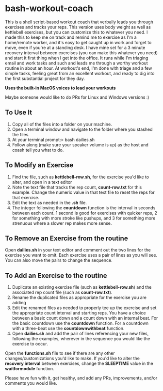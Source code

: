 # bash-workout-coach
This is a shell script-based workout coach that verbally leads you through exercises and tracks your reps. This version uses body weight as well as kettlebell exercises, but you can customize this to whatever you need. I made this to keep me on track and remind me to exercise as I'm a home/remote worker, and it's easy to get caught up in work and forget to move, even if you're at a standing desk. I have mine set for a 3 minute recovery interval between exercises (you can make this whatever you need) and start it first thing when I get into the office. It runs while I'm triaging email and work tasks and such and leads me through a worthy workout routine in about an hour. At workout's end, I'm done with triage and a few simple tasks, feeling great from an excellent workout, and ready to dig into the first substantial project for they day.

**Uses the built-in MacOS voices to lead your workouts** 

Maybe someone would like to do PRs for Linux and Windows versions :)

## To Use It
1. Copy all of the files into a folder on your machine.
2. Open a terminal window and navigate to the folder where you stashed the files.
3. At your terminal prompt:> bash dailies.sh
4. Follow along (make sure your speaker volume is up) as the host and coash tell you what to do.

## To Modify an Exercise
1. Find the file, such as **kettlebell-row.sh**, for the exercise you'd like to alter, and open in a text editor
2. Note the text file that tracks the rep count, **count-row.txt** for this example. Change the numeric value in that text file to reset the reps for that exercise.
3. Edit the text as needed in the **.sh** file.
4. The integer following the **countdown** function is the interval in seconds between each count. 1 second is good for exercises with quicker reps, 2 for something with more stroke like pushups, and 3 for something more strenuous where a slower rep makes more sense.

## To Remove an Exercise from the routine
Open **dailies.sh** in your text editor and comment out the two lines for the exercise you want to omit. Each exercise uses a pair of lines as you will see. You can also move the pairs to change the sequence.

## To Add an Exercise to the routine
1. Duplicate an existing exercise file (such as **kettlebell-row.sh**) and the associated rep count file (such as **count-row.txt**).
2. Rename the duplicated files as appropriate for the exercise you are adding
3. Edit the renamed files as needed to properly tee up the exercise and set the appropriate count interval and starting reps. You have a choice between a basic count down and a count down with an internal beat. For the basic countdown use the **countdown** function. For a countdown with a three-beat use the **countdownwithbeat** function.
4. Open **dailies.sh** and add the pair of lines referencing your new files, following the examples, wherever in the sequence you would like the exercise to occur.

Open the **functions.sh** file to see if there are any other changes/customizations you'd like to make. If you'd like to alter the **recovery interval** between exercises, change the **SLEEPTIME** value in the **waitformodule** function.

Please have fun with it, get healthy, and add any PRs, improvements, and/or comments you would like.








